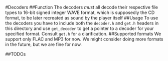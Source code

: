 #Decoders
##Function
The decoders _must_ all decode their respective file types to 16-bit signed integer WAVE format, which is supposedly the CD format, to be later recreated as sound by the player itself
##Usage
To use the decoders you have to include both the `decoder.h` and `get.h` headers in this directory and use `get_decoder` to get a pointer to a decoder for your specified format. Consult `get.h` for a clarification.
##Supported formats
We support only FLAC and MP3 for now. We might consider doing more formats in the future, but we are fine for now.

##TODOs
